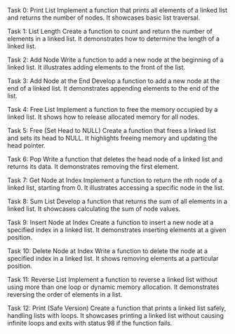 Task 0: Print List
Implement a function that prints all elements of a linked list and returns the number of nodes. It showcases basic list traversal.

Task 1: List Length
Create a function to count and return the number of elements in a linked list. It demonstrates how to determine the length of a linked list.

Task 2: Add Node
Write a function to add a new node at the beginning of a linked list. It illustrates adding elements to the front of the list.

Task 3: Add Node at the End
Develop a function to add a new node at the end of a linked list. It demonstrates appending elements to the end of the list.

Task 4: Free List
Implement a function to free the memory occupied by a linked list. It shows how to release allocated memory for all nodes.

Task 5: Free (Set Head to NULL)
Create a function that frees a linked list and sets its head to NULL. It highlights freeing memory and updating the head pointer.

Task 6: Pop
Write a function that deletes the head node of a linked list and returns its data. It demonstrates removing the first element.

Task 7: Get Node at Index
Implement a function to return the nth node of a linked list, starting from 0. It illustrates accessing a specific node in the list.

Task 8: Sum List
Develop a function that returns the sum of all elements in a linked list. It showcases calculating the sum of node values.

Task 9: Insert Node at Index
Create a function to insert a new node at a specified index in a linked list. It demonstrates inserting elements at a given position.

Task 10: Delete Node at Index
Write a function to delete the node at a specified index in a linked list. It shows removing elements at a particular position.

Task 11: Reverse List
Implement a function to reverse a linked list without using more than one loop or dynamic memory allocation. It demonstrates reversing the order of elements in a list.

Task 12: Print (Safe Version)
Create a function that prints a linked list safely, handling lists with loops. It showcases printing a linked list without causing infinite loops and exits with status 98 if the function fails.
